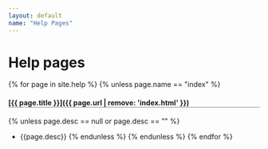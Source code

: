 ```yaml
---
layout: default
name: "Help Pages"
---
```

# Help pages


{% for page in site.help %}
{% unless page.name == "index" %}
#### [{{ page.title }}]({{ page.url | remove: 'index.html' }})
{% unless page.desc == null or page.desc == "" %}
* {{page.desc}}
{% endunless %}
{% endunless %}
{% endfor %}
<style type="text/css">
	h4{
		border-bottom: solid 1px grey;
	}
	a:hover{
		text-decoration:none;
	}
</style>